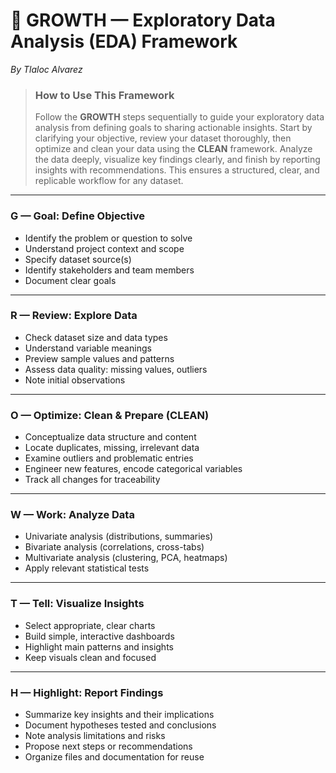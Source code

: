 # 🌱 GROWTH — Exploratory Data Analysis (EDA) Framework  
*By Tlaloc Alvarez*  

> ### How to Use This Framework  
> Follow the **GROWTH** steps sequentially to guide your exploratory data analysis from defining goals to sharing actionable insights. Start by clarifying your objective, review your dataset thoroughly, then optimize and clean your data using the **CLEAN** framework. Analyze the data deeply, visualize key findings clearly, and finish by reporting insights with recommendations. This ensures a structured, clear, and replicable workflow for any dataset.

---

### **G — Goal: Define Objective**  
- Identify the problem or question to solve  
- Understand project context and scope  
- Specify dataset source(s)  
- Identify stakeholders and team members  
- Document clear goals  

---

### **R — Review: Explore Data**  
- Check dataset size and data types  
- Understand variable meanings  
- Preview sample values and patterns  
- Assess data quality: missing values, outliers  
- Note initial observations  

---

### **O — Optimize: Clean & Prepare (CLEAN)**  
- Conceptualize data structure and content  
- Locate duplicates, missing, irrelevant data  
- Examine outliers and problematic entries  
- Engineer new features, encode categorical variables  
- Track all changes for traceability  

---

### **W — Work: Analyze Data**  
- Univariate analysis (distributions, summaries)  
- Bivariate analysis (correlations, cross-tabs)  
- Multivariate analysis (clustering, PCA, heatmaps)  
- Apply relevant statistical tests  

---

### **T — Tell: Visualize Insights**  
- Select appropriate, clear charts  
- Build simple, interactive dashboards  
- Highlight main patterns and insights  
- Keep visuals clean and focused  

---

### **H — Highlight: Report Findings**  
- Summarize key insights and their implications  
- Document hypotheses tested and conclusions  
- Note analysis limitations and risks  
- Propose next steps or recommendations  
- Organize files and documentation for reuse  
